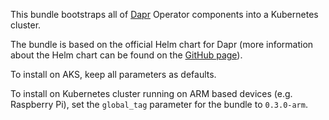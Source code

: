This bundle bootstraps all of [Dapr](https://dapr.io/) Operator components into a Kubernetes cluster.

The bundle is based on the official Helm chart for Dapr (more information about the Helm chart can be found on the [GitHub page](https://github.com/dapr/dapr/tree/master/charts/dapr)).

To install on AKS, keep all parameters as defaults.

To install on Kubernetes cluster running on ARM based devices (e.g. Raspberry Pi), set the `global_tag` parameter for the bundle to `0.3.0-arm`.